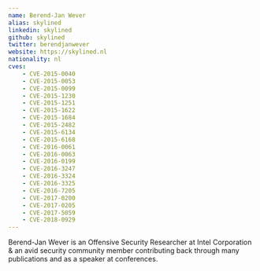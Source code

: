 ```yaml
---
name: Berend-Jan Wever
alias: skylined
linkedin: skylined
github: skylined
twitter: berendjanwever
website: https://skylined.nl
nationality: nl
cves:
    - CVE-2015-0040
    - CVE-2015-0053
    - CVE-2015-0099
    - CVE-2015-1230
    - CVE-2015-1251
    - CVE-2015-1622
    - CVE-2015-1684
    - CVE-2015-2482
    - CVE-2015-6134
    - CVE-2015-6168
    - CVE-2016-0061
    - CVE-2016-0063
    - CVE-2016-0199
    - CVE-2016-3247
    - CVE-2016-3324
    - CVE-2016-3325
    - CVE-2016-7205
    - CVE-2017-0200
    - CVE-2017-0205
    - CVE-2017-5059
    - CVE-2018-0929
---
```

Berend-Jan Wever is an Offensive Security Researcher at Intel Corporation & an avid security community member contributing back through many publications and as a speaker at conferences.